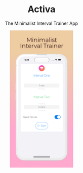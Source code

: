 <div align="center">

# Activa

The Minimalist Interval Trainer App

</div>

<p align="center">
  <img alt="Activa" src="./docs-images/activa.png" width="200px"/>
</p>
